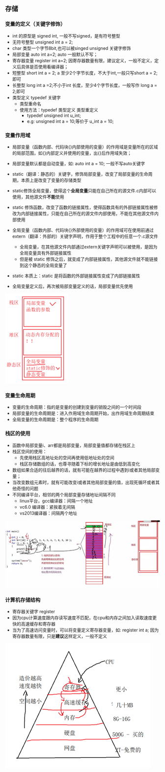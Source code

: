 ## 存储


### 变量的定义（关键字修饰）
- int 的原型是 signed int, 一般不写signed，是有符号整型
- 无符号整型 unsigned int a = 2; 
- char 类型一个字节8bit,也可以被singed unsigned 关键字修饰
- 局部变量 auto int a=2; auto 一般默认不写；
- 寄存器变量 register int a=2; 因寄存器数量有限，建议定义，一般不定义，定义后具体是否使用看编译器；
- 短整型 short int a = 2; a 至少2个字节长度，不大于int,一般只写short a = 2;即可
- 长整型 long int a =2;不小于int 长度，至少4个字节长度，一般写作 long a = 2;即可
- 类型定义 typedef 关键字
  - 类型重命名
  - 使用方法：typedef 类型定义 类型重定义
    - typedef unsigned int u_int;
    - e.g: unsigned int a = 10;等价于 u_int a = 10;



### 变量作用域

- 局部变量（函数内部、代码块{}内部使用的变量）的作用域是变量所在的区域的局部范围，如{}内部定义并使用的变量，出{}后作用域失效；
- 局部变量默认都是自动变量，如: auto int a = 10; 一般不写auto关键字

- static（翻译：静态的）关键字，修饰局部变量，改变了局部变量的生命周期，本质上是改变了变量的存储类型
- static修饰全局变量，使得这个**全局变量**只能在自己所在的源文件.c内部可以使用，其他源文件**不能**使用
- static 修饰函数，改变了函数的链接属性，使得函数具有的外部链接属性被修改为内部链接属性，只能在自己所在的源文件内部使用，不能在其他源文件内部使用

- 全局变量（函数内部、代码块{}外部使用的变量）的作用域可在使用前通过extern（翻译：外部的）关键字声明，作用于整个工程中的任意一个.c源文件
  - 全局变量，在其他源文件内部通过extern关键字声明可以被使用，是因为全局变量具有外部链接属性
  - 但是被 static 修饰之后，就变成了内部链接属性，其他源文件就不能链接到这个静态的全局变量了
- static 本质上：static 是将函数的外部链接属性变成了内部链接属性

- 全局变量定义后，再次被局部变量定义的话，局部变量优先使用

![](./stack0.png)

### 变量生命周期

- 变量的生命周期：指的是变量的创建到变量的销毁之间的一个时间段
- 局部变量的生命周期是：进入作用域生命周期开始，出作用域生命周期结束
- 全局变量的生命周期是：整个程序的生命周期


### 栈区的使用

- 函数中局部变量i、arr都是局部变量，局部变量值都存储在栈区上
- 栈区空间的使用：
  - 先使用栈区高地址处的空间再使用低地址处的空间
  - 栈区存储数组的话，也尊寻随着下标的增长地址是由低到高变化
- 数组如果合适的往后越界的话，就有可能在越界的过程中遇到i或者其他局部变量；
- 当改变数组元素时，就有可能改变i或者其他局部变量的值，出现死循环或者其他奇怪的问题
- 不同编译平台，相邻的两个局部变量存储地址间隔不同
  - linux平台，gcc编译器：间隔一个地址
  - vc6.0 编译器：紧挨着无间隔
  - vs2013编译器：间隔两个地址

![](./stack.png)


### 计算机存储结构
- 寄存器关键字 register
- 因为cpu计算速度跟内存读写速度不匹配，在cpu和内存之间加入读取速度更快的高速缓存和寄存器
- 当为了高速访问变量时，可以将变量定义寄存器变量，如: register int a; 因为寄存器数量有限，只是**建议**这样定义，一般不定义

![](./register.png)